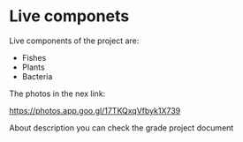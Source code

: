 # Live componets
Live components of the project are:

- Fishes
- Plants
- Bacteria

The photos in the nex link:

https://photos.app.goo.gl/17TKQxqVfbyk1X739

About description you can check the grade project document 
